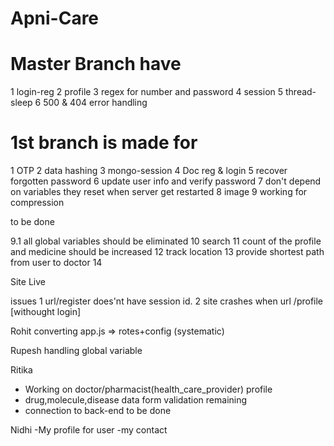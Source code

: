 # Apni-Care

# Master Branch have
1 login-reg
2 profile
3 regex for number and password
4 session
5 thread-sleep
6 500 & 404 error handling

# 1st branch is made for
1 OTP
2 data hashing
3 mongo-session
4 Doc reg & login
5 recover forgotten password
6 update user info and verify password
7 don't depend on variables they reset when server get restarted
8 image
9 working for compression

to be done

9.1 all global variables should be eliminated
10 search
11 count of the profile and medicine should be increased
12 track location
13 provide shortest path from user to doctor
14




Site Live

issues
1 url/register does'nt have session id.
2 site crashes when url /profile [withought login]

Rohit
converting app.js => rotes+config (systematic)

















Rupesh
handling global variable

















Ritika
- Working on doctor/pharmacist(health_care_provider) profile
- drug,molecule,disease data form validation remaining
- connection to back-end to be done















Nidhi
-My profile for user
-my contact























